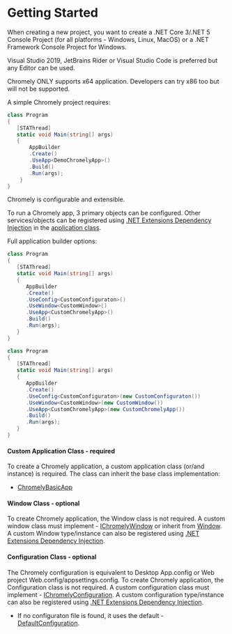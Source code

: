 
# Getting Started

When creating a new project, you want to create a .NET Core 3/.NET 5 Console Project (for all platforms - Windows, Linux, MacOS) or a .NET Framework Console Project for Windows. 

Visual Studio 2019, JetBrains Rider or Visual Studio Code is preferred but any Editor can be used.

Chromely ONLY supports x64 application. Developers can try x86 too but will not be supported.

A simple Chromely project requires:

````csharp
class Program
{
   [STAThread]
   static void Main(string[] args)
   {
       AppBuilder
       .Create()
       .UseApp<DemoChromelyApp>()
       .Build()
       .Run(args);
    }
}
````

Chromely is configurable and extensible. 

To run a Chromely app, 3 primary objects can be configured. Other services/objects can be registered using [.NET Extensions Dependency Injection](https://www.nuget.org/packages/Microsoft.Extensions.DependencyInjection/) in the [application class](https://github.com/chromelyapps/demo-projects/blob/53ccbdd22eac818ebf96df594f6fc81369965772/regular-chromely/CrossPlatDemo/Program.cs#L40).

Full application builder options:

````csharp
class Program
{
   [STAThread]
   static void Main(string[] args)
   {
      AppBuilder
      .Create()
      .UseConfig<CustomConfiguraton>()
      .UseWindow<CustomWindow>()
      .UseApp<CustomChromelyApp>()
      .Build()
      .Run(args);
   }
}
````

````csharp
class Program
{
   [STAThread]
   static void Main(string[] args)
   {
      AppBuilder
      .Create()
      .UseConfig<CustomConfiguraton>(new CustomConfiguraton())
      .UseWindow<CustomWindow>(new CustomWindow())
      .UseApp<CustomChromelyApp>(new CustomChromelyApp())
      .Build()
      .Run(args);
   }
}
````

#### Custom Application Class - required

To create a Chromely application, a custom application class (or/and instance) is required. The class can inherit the base class implementation:
- [ChromelyBasicApp](https://github.com/chromelyapps/Chromely/blob/master/src/Chromely/ChromelyBasicApp.cs) 

#### Window Class - optional

To create Chromely application, the Window class is not required. A custom window class must implement - [IChromelyWindow](https://github.com/chromelyapps/Chromely/blob/master/src/Chromely.Core/Host/IChromelyWindow.cs) or inherit from [Window](https://github.com/chromelyapps/Chromely/blob/master/src/Chromely/Window.cs). A custom Window type/instance can also be registered using [.NET Extensions Dependency Injection](https://www.nuget.org/packages/Microsoft.Extensions.DependencyInjection/).

#### Configuration Class - optional

The Chromely configuration is equivalent to Desktop App.config or Web project Web.config/appsettings.config. To create Chromely application, the Configuration class is not required. A custom configuration class must implement - [IChromelyConfiguration](https://github.com/chromelyapps/Chromely/blob/master/src/Chromely.Core/Configuration/IChromelyConfiguration.cs).  A custom configuration type/instance can also be registered using [.NET Extensions Dependency Injection](https://www.nuget.org/packages/Microsoft.Extensions.DependencyInjection/).

- If no configuraton file is found, it uses the default - [DefaultConfiguration](https://github.com/chromelyapps/Chromely/blob/master/src/Chromely.Core/Configuration/DefaultConfiguration.cs).
